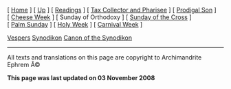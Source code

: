 \[ [Home](index.md) \] \[ [Up](triodion.md) \] \[ [Readings](readLent.md) \] \[ [Tax Collector and Pharisee](PubPharE.md) \] \[ [Prodigal Son](ProdigalE.md) \] \[ [Cheese Week](cheese_week.md) \] \[ Sunday of Orthodoxy \] \[ [Sunday of the Cross](sunday_of_the_cross.md) \] \[ [Palm Sunday](palm.md) \] \[ [Holy Week](holyweek.md) \] \[ [Carnival Week](carnival_week.md) \]

[Vespers](vespers1.md)
[Synodikon](synodikon.md)
[Canon of the Synodikon](canon_of_the_synodikon.md)

------------------------------------------------------------------------

All texts and translations on this page are copyright to
Archimandrite Ephrem Â©

**This page was last updated on 03 November 2008**
